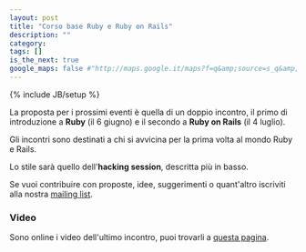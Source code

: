 ```yaml
---
layout: post
title: "Corso base Ruby e Ruby on Rails"
description: ""
category: 
tags: []
is_the_next: true
google_maps: false #"http://maps.google.it/maps?f=q&amp;source=s_q&amp;hl=it&amp;geocode=&amp;q=Via+Reginaldo+Giuliani+88,+firenze&amp;aq=&amp;sll=41.442726,12.392578&amp;sspn=27.043282,34.277344&amp;ie=UTF8&amp;hq=&amp;hnear=Via+Reginaldo+Giuliani,+88,+50141+Firenze,+Toscana&amp;t=m&amp;ll=43.799164,11.2391&amp;spn=0.018585,0.025749&amp;z=14&amp;output=embed"
---
```

{% include JB/setup %}

La proposta per i prossimi eventi è quella di un doppio incontro, il primo di introduzione a **Ruby** (il 6 giugno) e il secondo a **Ruby on Rails** (il 4 luglio).

Gli incontri sono destinati a chi si avvicina per la prima volta al mondo Ruby e Rails.

Lo stile sarà quello dell'**hacking session**, descritta più in basso.

Se vuoi contribuire con proposte, idee, suggerimenti o quant'altro iscriviti alla nostra [mailing list](https://lists.lilik.it/wws/subscribe/ruby).

### Video

Sono online i video dell'ultimo incontro, puoi trovarli a [questa pagina](/2012/05/02/2-maggio-al-pangoro/).